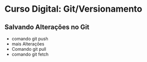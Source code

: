 # Curso Digital: Git/Versionamento
## Salvando Alterações no Git
* comando git push
* mais Alterações
* Comando git pull
* comando git fetch

